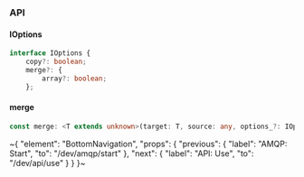 

### API

#### IOptions

```ts
interface IOptions {
    copy?: boolean;
    merge?: {
        array?: boolean;
    };
```

#### merge

```ts
const merge: <T extends unknown>(target: T, source: any, options_?: IOptions) => T;
```

~{
  "element": "BottomNavigation",
  "props": {
    "previous": {
      "label": "AMQP: Start",
      "to": "/dev/amqp/start"
    },
    "next": {
      "label": "API: Use",
      "to": "/dev/api/use"
    }
  }
}~
